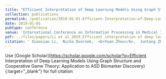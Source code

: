 ```yaml
---
title: "Efficient Interpretation of Deep Learning Models Using Graph Structure and Cooperative Game Theory: Application to ASD Biomarker Discovery"
collection: publications
permalink: /publication/2019-01-01-Efficient-Interpretation-of-Deep-Learning-Models-Using-Graph-Structure-and-Cooperative-Game-Theory-Application-to-ASD-Biomarker-Discovery
date: 2019-01-01
pubtype: conference
venue: 'International Conference on Information Processing in Medical Imaging'
pdf: ../files/papers/Li et al_2019_Efficient interpretation of deep learning models using graph structure and cooperative game theory.pdf
citation: ' Xiaoxiao Li,  Nicha Dvornek,  <b>Yuan Zhou</b>,  Juntang Zhuang,  Pamela Ventola,  James Duncan, "Efficient Interpretation of Deep Learning Models Using Graph Structure and Cooperative Game Theory: Application to ASD Biomarker Discovery." <i>International Conference on Information Processing in Medical Imaging</i>, 2019.'
---
```

Use [Google Scholar](https://scholar.google.com/scholar?q=Efficient Interpretation of Deep Learning Models Using Graph Structure and Cooperative Game Theory: Application to ASD Biomarker Discovery){:target="_blank"} for full citation